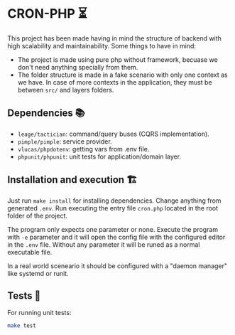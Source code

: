 # CRON-PHP ⏳

This project has been made having in mind the structure
of backend with high scalability and maintainability.
Some things to have in mind:
- The project is made using pure php without framework, becuase we don't need anything specially from them.
- The folder structure is made in a fake scenario with only one context as we have. In case of more contexts in the application, they must be between `src/` and layers folders.

## Dependencies 📚
- `leage/tactician`: command/query buses (CQRS implementation).
- `pimple/pimple`: service provider.
- `vlucas/phpdotenv`: getting vars from .env file.
- `phpunit/phpunit`: unit tests for application/domain layer.


## Installation and execution 🏗

Just run `make install` for installing dependencies. Change anything from  generated `.env`.
Run executing the entry file `cron.php` located in the root folder of the project.


The program only expects one parameter or none. Execute the program with `-e` parameter and it will open 
the config file with the configured editor in the `.env` file. Without any parameter it will be runed as 
a normal executable file. 

In a real world sceneario it should be configured with a "daemon manager" like systemd or runit.

## Tests 🧪
For running unit tests:
```bash
make test
```
